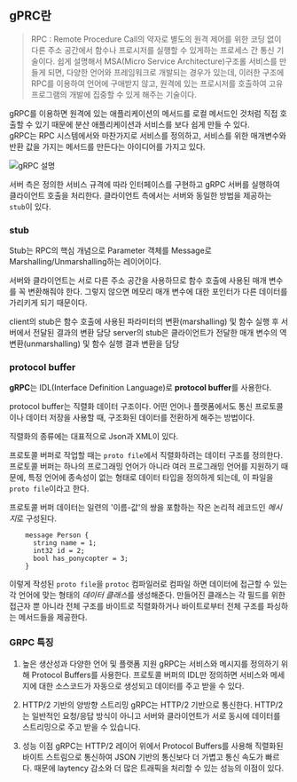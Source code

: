 ## gPRC란
> RPC : Remote Procedure Call의 약자로 별도의 원격 제어를 위한 코딩 없이 다른 주소 공간에서 함수나 프로시저를 실행할 수 있게하는 프로세스 간 통신 기술이다. 쉽게 설명해서 MSA(Micro Service Architecture)구조롤 서비스를 만들게 되면, 다양한 언어와 프레임워크로 개발되는 경우가 있는데, 이러한 구조에 RPC를 이용하여 언어에 구애받지 않고, 원격에 있는 프로시저를 호출하여 고유 프로그램의 개발에 집중할 수 있게 해주는 기술이다.

gRPC를 이용하면 원격에 있는 애플리케이션의 메서드를 로컬 메서드인 것처럼 직접 호출할 수 있기 때문에 분산 애플리케이션과 서비스를 보다 쉽게 만들 수 있다.<br>
gRPC는 RPC 시스템에서와 마찬가지로 서비스를 정의하고, 서비스를 위한 매개변수와 반환 값을 가지는 메서드를 만든다는 아이디어를 가지고 있다.

![gRPC 설명](https://velog.velcdn.com/images%2Fdojun527%2Fpost%2Fe9c54426-d17c-448e-9d9b-ba3b4e86bb98%2F%E1%84%89%E1%85%B3%E1%84%8F%E1%85%B3%E1%84%85%E1%85%B5%E1%86%AB%E1%84%89%E1%85%A3%E1%86%BA%202021-02-14%20%E1%84%8B%E1%85%A9%E1%84%92%E1%85%AE%2011.09.45.png)

서버 측은 정의한 서비스 규격에 따라 인터페이스를 구현하고 gRPC 서버를 실행하여 클라이언트 호출을 처리한다. 클라이언트 측에서는 서버와 동일한 방법을 제공하는 `stub`이 있다.

### stub
Stub는 RPC의 핵심 개념으로 Parameter 객체를 Message로 Marshalling/Unmarshalling하는 레이어이다.

서버와 클라이언트는 서로 다른 주소 공간을 사용하므로 함수 호출에 사용된 매개 변수를 꼭 변환해줘야 한다. 그렇지 않으면 메모리 매개 변수에 대한 포인터가 다른 데이터를 가리키게 되기 때문이다.

client의 stub은 함수 호출에 사용된 파라미터의 변환(marshalling) 및 함수 실행 후 서버에서 전달된 결과의 변환 담당
server의 stub은 클라이언트가 전달한 매개 변수의 역변환(unmarshalling) 및 함수 실행 결과 변환을 담당

### protocol buffer
**gRPC**는 IDL(Interface Definition Language)로 **protocol buffer**를 사용한다.

protocol buffer는 직렬화 데이터 구조이다. 어떤 언어나 플랫폼에서도 통신 프로토콜이나 데이터 저장을 사용할 때, 구조화된 데이터를 전환하게 해주는 방법이다.

직렬화의 종류에는 대표적으로 Json과 XML이 있다.

프로토콜 버퍼로 작업할 때는 `proto file`에서 직렬화하려는 데이터 구조를 정의한다.
프로토콜 버퍼는 하나의 프로그래밍 언어가 아니라 여러 프로그래밍 언어를 지원하기 때문에, 특정 언어에 종속성이 없는 형태로 데이터 타입을 정의하게 되는데, 이 파일을 `proto file`이라고 한다.

프로토콜 버퍼 데이터는 일련의 '이름-값'의 쌍을 포함하는 작은 논리적 레코드인 *메시지*로 구성된다.
```
    message Person {
      string name = 1;
      int32 id = 2;
      bool has_ponycopter = 3;
    }
```
이렇게 작성된 `proto file`을 `protoc` 컴파일러로 컴파일 하면 데이터에 접근할 수 있는 각 언어에 맞는 형태의 *데이터 클래스*를 생성해준다. 만들어진 클래스는 각 필드를 위한 접근자 뿐 아니라 전체 구조를 바이트로 직렬화하거나 바이트로부터 전체 구조를 파싱하는 메서드들을 제공한다.

### GRPC 특징
1. 높은 생산성과 다양한 언어 및 플랫폼 지원
gRPC는 서비스와 메시지를 정의하기 위해 Protocol Buffers를 사용한다. 프로토콜 버퍼의 IDL만 정의하면 서비스와 메세지에 대한 소스코드가 자동으로 생성되고 데이터를 주고 받을 수 있다.

2. HTTP/2 기반의 양방향 스트리밍
gRPC는 HTTP/2 기반으로 통신한다. HTTP/2는 일반적인 요청/응답 방식이 아니고 서버와 클라이언트가 서로 동시에 데이터를 스트리밍으로 주고 받을 수 있습니다. 

3. 성능 이점
gRPC는 HTTP/2 레이어 위에서 Protocol Buffers를 사용해 직렬화된 바이트 스트림으로 통신하여 JSON 기반의 통신보다 더 가볍고 통신 속도가 빠르다. 때문에 laytency 감소와 더 많은 트래픽을 처리할 수 있는 성능의 이점이 있다.


